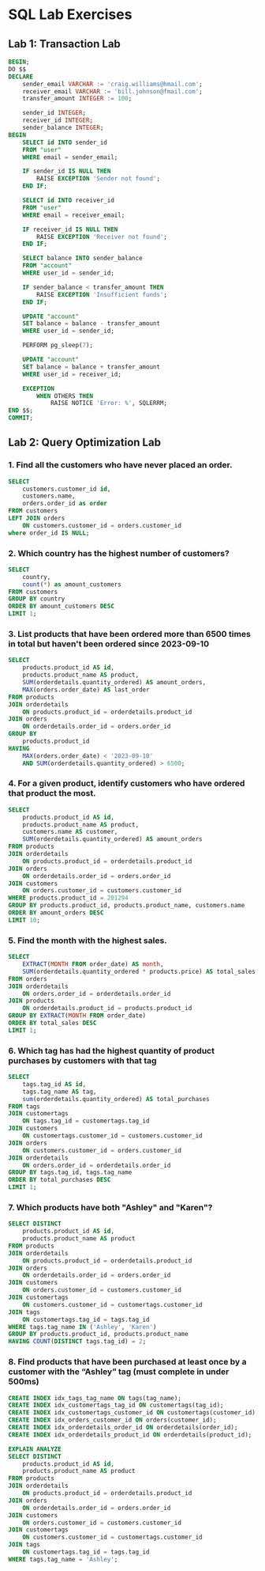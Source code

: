 # SQL Lab Exercises

## Lab 1: Transaction Lab

```sql
BEGIN;
DO $$
DECLARE
    sender_email VARCHAR := 'craig.williams@hmail.com';
    receiver_email VARCHAR := 'bill.johnson@fmail.com';
    transfer_amount INTEGER := 100;

    sender_id INTEGER;
    receiver_id INTEGER;
    sender_balance INTEGER;
BEGIN
    SELECT id INTO sender_id
    FROM "user"
    WHERE email = sender_email;

    IF sender_id IS NULL THEN
        RAISE EXCEPTION 'Sender not found';
    END IF;

    SELECT id INTO receiver_id
    FROM "user"
    WHERE email = receiver_email;

    IF receiver_id IS NULL THEN
        RAISE EXCEPTION 'Receiver not found';
    END IF;

    SELECT balance INTO sender_balance
    FROM "account"
    WHERE user_id = sender_id;

    IF sender_balance < transfer_amount THEN
        RAISE EXCEPTION 'Insufficient funds';
    END IF;

    UPDATE "account"
    SET balance = balance - transfer_amount
    WHERE user_id = sender_id;

    PERFORM pg_sleep(7);

    UPDATE "account"
    SET balance = balance + transfer_amount
    WHERE user_id = receiver_id;

    EXCEPTION
        WHEN OTHERS THEN
            RAISE NOTICE 'Error: %', SQLERRM;
END $$;
COMMIT;
```

## Lab 2: Query Optimization Lab

### 1. Find all the customers who have never placed an order.
```sql
SELECT 
    customers.customer_id id,
    customers.name, 
    orders.order_id as order
FROM customers
LEFT JOIN orders 
    ON customers.customer_id = orders.customer_id
where order_id IS NULL;
```

### 2. Which country has the highest number of customers?
```sql
SELECT 
    country, 
    count(*) as amount_customers
FROM customers
GROUP BY country
ORDER BY amount_customers DESC
LIMIT 1;
```

### 3. List products that have been ordered more than 6500 times in total but haven't been ordered since 2023-09-10
```sql
SELECT 
    products.product_id AS id, 
    products.product_name AS product, 
    SUM(orderdetails.quantity_ordered) AS amount_orders, 
    MAX(orders.order_date) AS last_order
FROM products
JOIN orderdetails 
    ON products.product_id = orderdetails.product_id
JOIN orders 
    ON orderdetails.order_id = orders.order_id
GROUP BY 
    products.product_id
HAVING 
    MAX(orders.order_date) < '2023-09-10' 
    AND SUM(orderdetails.quantity_ordered) > 6500;
```

### 4. For a given product, identify customers who have ordered that product the most.
```sql
SELECT 
    products.product_id AS id,
    products.product_name AS product,
    customers.name AS customer,
    SUM(orderdetails.quantity_ordered) AS amount_orders
FROM products
JOIN orderdetails 
    ON products.product_id = orderdetails.product_id
JOIN orders 
    ON orderdetails.order_id = orders.order_id
JOIN customers 
    ON orders.customer_id = customers.customer_id
WHERE products.product_id = 201294
GROUP BY products.product_id, products.product_name, customers.name
ORDER BY amount_orders DESC
LIMIT 10;
```

### 5. Find the month with the highest sales.
```sql
SELECT 
    EXTRACT(MONTH FROM order_date) AS month,
    SUM(orderdetails.quantity_ordered * products.price) AS total_sales
FROM orders
JOIN orderdetails 
    ON orders.order_id = orderdetails.order_id
JOIN products 
    ON orderdetails.product_id = products.product_id
GROUP BY EXTRACT(MONTH FROM order_date)
ORDER BY total_sales DESC
LIMIT 1;
```

### 6. Which tag has had the highest quantity of product purchases by customers with that tag
```sql
SELECT 
    tags.tag_id AS id,
    tags.tag_name AS tag, 
    sum(orderdetails.quantity_ordered) AS total_purchases
FROM tags
JOIN customertags
    ON tags.tag_id = customertags.tag_id
JOIN customers
    ON customertags.customer_id = customers.customer_id
JOIN orders
    ON customers.customer_id = orders.customer_id
JOIN orderdetails
    ON orders.order_id = orderdetails.order_id
GROUP BY tags.tag_id, tags.tag_name
ORDER BY total_purchases DESC
LIMIT 1;
```

### 7. Which products have both "Ashley" and "Karen"?
```sql
SELECT DISTINCT
    products.product_id AS id, 
    products.product_name AS product
FROM products
JOIN orderdetails
    ON products.product_id = orderdetails.product_id
JOIN orders
    ON orderdetails.order_id = orders.order_id
JOIN customers
    ON orders.customer_id = customers.customer_id
JOIN customertags
    ON customers.customer_id = customertags.customer_id
JOIN tags
    ON customertags.tag_id = tags.tag_id
WHERE tags.tag_name IN ('Ashley', 'Karen')
GROUP BY products.product_id, products.product_name
HAVING COUNT(DISTINCT tags.tag_id) = 2;
```

### 8. Find products that have been purchased at least once by a customer with the “Ashley” tag (must complete in under 500ms)

```sql
CREATE INDEX idx_tags_tag_name ON tags(tag_name);
CREATE INDEX idx_customertags_tag_id ON customertags(tag_id);
CREATE INDEX idx_customertags_customer_id ON customertags(customer_id);
CREATE INDEX idx_orders_customer_id ON orders(customer_id);
CREATE INDEX idx_orderdetails_order_id ON orderdetails(order_id);
CREATE INDEX idx_orderdetails_product_id ON orderdetails(product_id);

EXPLAIN ANALYZE
SELECT DISTINCT
    products.product_id AS id,
    products.product_name AS product
FROM products
JOIN orderdetails
    ON products.product_id = orderdetails.product_id
JOIN orders
    ON orderdetails.order_id = orders.order_id
JOIN customers
    ON orders.customer_id = customers.customer_id
JOIN customertags
    ON customers.customer_id = customertags.customer_id
JOIN tags
    ON customertags.tag_id = tags.tag_id
WHERE tags.tag_name = 'Ashley';
```
